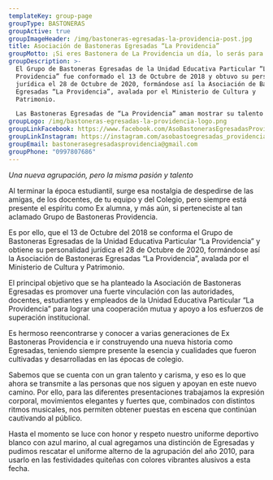 ```yaml
---
templateKey: group-page
groupType: BASTONERAS
groupActive: true
groupImageHeader: /img/bastoneras-egresadas-la-providencia-post.jpg
title: Asociación de Bastoneras Egresadas “La Providencia”
groupMotto: ¡Si eres Bastonera de La Providencia un día, lo serás para siempre!
groupDescription: >-
  El Grupo de Bastoneras Egresadas de la Unidad Educativa Particular “La
  Providencia” fue conformado el 13 de Octubre de 2018 y obtuvo su personalidad
  jurídica el 28 de Octubre de 2020, formándose así la Asociación de Bastoneras
  Egresadas “La Providencia”, avalada por el Ministerio de Cultura y
  Patrimonio. 

  Las Bastoneras Egresadas de “La Providencia” aman mostrar su talento y carisma a las personas y por ello en las diferentes presentaciones trabajan la expresión corporal, movimientos elegantes y fuertes, que combinados con distintos ritmos musicales, obtienen puestas en escena que cautivan al público. 
groupLogo: /img/bastoneras-egresadas-la-providencia-logo.png
groupLinkFacebook: https://www.facebook.com/AsoBastonerasEgresadasProvidencia
groupLinkInstagram: https://instagram.com/asobastoegresadas_providencia
groupEmail: bastonerasegresadasprovidencia@gmail.com
groupPhone: "0997807686"
---
```

*Una nueva agrupación, pero la misma pasión y talento*

Al terminar la época estudiantil, surge esa nostalgia de despedirse de las amigas, de los docentes, de tu equipo y del Colegio, pero siempre está presente el espíritu como Ex alumna, y más aún, si perteneciste al tan aclamado Grupo de Bastoneras Providencia.

Es por ello, que el 13 de Octubre del 2018 se conforma el Grupo de Bastoneras Egresadas de la Unidad Educativa Particular “La Providencia” y obtiene su personalidad jurídica el 28 de Octubre de 2020, formándose así la Asociación de Bastoneras Egresadas “La Providencia”, avalada por el Ministerio de Cultura y Patrimonio.

El principal objetivo que se ha planteado la Asociación de Bastoneras Egresadas es promover una fuerte vinculación con las autoridades, docentes, estudiantes y empleados de la Unidad Educativa Particular “La Providencia” para lograr una cooperación mutua y apoyo a los esfuerzos de superación institucional.

Es hermoso reencontrarse y conocer a varias generaciones de Ex Bastoneras Providencia e ir construyendo una nueva historia como Egresadas, teniendo siempre presente la esencia y cualidades que fueron cultivadas y desarrolladas en las épocas de colegio.

Sabemos que se cuenta con un gran talento y carisma, y eso es lo que ahora se transmite a las personas que nos siguen y apoyan en este nuevo camino. Por ello, para las diferentes presentaciones trabajamos la expresión corporal, movimientos elegantes y fuertes que, combinados con distintos ritmos musicales, nos permiten obtener puestas en escena que continúan cautivando al público.

Hasta el momento se luce con honor y respeto nuestro uniforme deportivo blanco con azul marino, al cual agregamos una distinción de Egresadas y pudimos rescatar el uniforme alterno de la agrupación del año 2010, para usarlo en las festividades quiteñas con colores vibrantes alusivos a esta fecha.